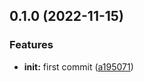 

## 0.1.0 (2022-11-15)


### Features

* **init:** first commit ([a195071](https://github.com/belo-app/jormungand/commit/a1950718c6cf53ba10a1ffbfe3fb11baaca8a30f))